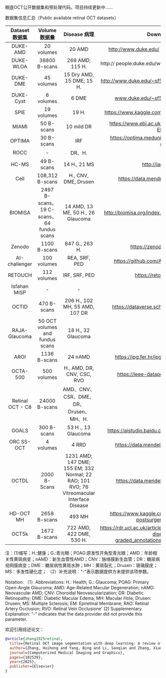 眼底OCT公开数据集和预处理代码。项目持续更新中……

数据集信息汇总（Public available retinal OCT datasets）

|      Dataset  数据集      |                  Volume 数据量                  |                 Disease 病理             | Download Link 下载链接                  |
|:----------------:|:-----------------------------------------:|:--------------------------------------:|:--------------------------------------:|
|     DUKE-AMD     |                 20 volumes                |                 20 AMD                 |http://www.duke.edu/ sf59/Chiu_IOVS_2011_dataset.htm|
|    DUKE-WLOA     |               38800 B-scans               |             269 AMD; 115 H.            |http:// people.duke.edu/wsf59/RPEDC_Ophth_2013_dataset.htm|
|     DUKE-DME     |                 45 volumes                |        15 Dry AMD, 15 DME; 15 H.       |http://www.duke.edu/~sf59/Srinivasan_BOE_2014_dataset.htm.|
|     DUKE-Cyst    |                 6 volumes                 |                  6 DME                 |www.duke.edu/~sf59/Chiu_BOE_2014_dataset.htm.|
|       SPIE       |                 19 volumes                |                  19 H.                 |https://www.kaggle.com/datasets/kmader/eye-oct-datasets|
|       MIAMI      |                 50 B-scans                |               10 mild DR               | https://www.ebi.ac.uk/biostudies/europepmc/studies/S-EPMC5025289|
|      OPTIMA      |                 30 B-scans                |                   IRF                  | https://optima.meduniwien.ac.at/optima-segmentation-challenge-1/ |
|       ROCC       |                     -                     |                 DR、H.                 | ...|
|       HC-MS      |                 49 B-scans                |              14 H., 21 MS              |http://iacl.jhu.edu/Resources|
|       Cell       |              108,312 B-scans              |          H., CNV, DME, Drusen          | https://data.mendeley.com/datasets/rscbjbr9sj/3|
|      BIOMISA     | 2497 B-scans，19 C-scans，64 fundus scans |    14 AMD, 13 ME, 50 H., 26 Glaucoma   |  http://biomisa.org/index.php/glaucoma-fundus-oct-dataset/ |
|      Zenodo      |                1100 B-scans               |             847 G., 263 H.             | https://zenodo.org/records/14926793 |
|   AI-challenger  |                100 volumes                |              REA, SRF, PED             | https://github.com/AIChallenger/AI_Challenger_2018
|      RETOUCH     |                112 volumes                |              IRF, SRF, PED             | https://retouch.grandchallenge.org |
|   Isfahan MISP   |                     -                     |                    -                   | ... |
|       OCTID      |                470 B-scans                |     206 H., 102 MH, 55 AMD, 107 DR     | https://dataverse.scholarsportal.info/dataverse/OCTID |
|   RAJA-Glaucoma  |      50 OCT volumes and fundus scans      |           18 H., 32 Glaucoma           |...|
|       AROI       |                1136 B-scans               |                 24 nAMD                | https://ipg.fer.hr/ipg/resources/oct_image_database |
|     OCTA-500     |                500 volumes                |       H., AMD, DR, CNV, CSC, RVO       | https://ieee-dataport.org/open-access/octa-500|
| Retinal OCT - C8 |               24000 B-scans               | AMD、CNV、CSR、DME、DR、Drusen、MH、H. | ...|
|       GOALS      |                300 B-scans                |           53 H ., 13 Glaucoma          | https://aistudio.baidu.com/aistudio/competition/detail/230|
|    ORC SS-OCT    |                 4 volumes                 |                  4 RRD                 | https://data.mendeley.com/datasets/bzsc7gd9p3/2|
| OCTDL| 2000   B-Scans| 1231 AMD; 147 DME; 155 EM; 332 Normal; 22 RAO; 101 RVO; 76 Vitreomacular Interface Disease| https://data.mendeley.com/datasets/sncdhf53xc/4|
| HD-OCT MH| 2658 B-scans | 493 MH | https://www.kaggle.com/datasets/mathieugodbout/oct-postsurgery-visual-improvement|
| OCT5k|1672 B-scans |722 AMD, 422 DME, 530 H.| https://rdr.ucl.ac.uk/articles/dataset/OCT5k_A_dataset_of_multi-disease_and_multi-graded_annotations_for_retinal_layers/22128671/4|


注：(1)缩写：H.:健康；G.:青光眼；POAG:原发性开角型青光眼；AMD：年龄相关性黄斑病变；nAMD：新生血管性AMD；CNV：脉络膜新生血管；DR：糖尿病视网膜病变；DME：糖尿病性黄斑水肿；MH：黄斑裂孔；Drusen：玻璃膜疣；MS：多发性硬化症；
（2）补充说明：“-”表示数据提供方未提供该项参数。



Notation:
（1）Abbreviations: H.: Health; G.: Glaucoma; POAG: Primary Open-Angle Glaucoma; AMD: Age-Related Macular Degeneration; nAMD: Neovascular AMD; CNV: Choroidal Neovascularization; DR: Diabetic Retinopathy; DME: Diabetic Macular Edema; MH: Macular Hole; Drusen: Drusen; MS: Multiple Sclerosis; EM: Epiretinal Membrane; RAO: Retinal Artery Occlusion; RVO: Retinal Vein Occlusione'
(2) Supplementary Explanation: “-” indicates that the data provider did not provide this parameter.



欢迎引用综述论文：
```bibtex
@article{zhang2025retinal,
  title={Retinal OCT image segmentation with deep learning: A review of advances, datasets, and evaluation metrics},
  author={Zhang, Huihong and Yang, Bing and Li, Sanqian and Zhang, Xiaoqing and Li, Xiaoling and Liu, Tianhang and Higashita, Risa and Liu, Jiang},
  journal={Computerized Medical Imaging and Graphics},
  pages={102539},
  year={2025},
  publisher={Elsevier}
} 





